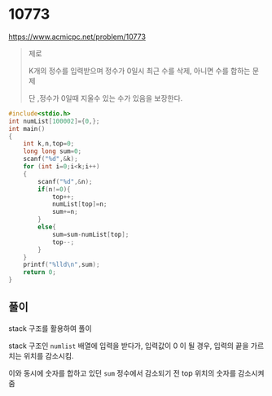 # 10773
https://www.acmicpc.net/problem/10773
>제로
>
>K개의 정수를 입력받으며 정수가 0일시 최근 수를 삭제, 아니면 수를 합하는 문제
>
>단 ,정수가 0일때 지울수 있는 수가 있음을 보장한다.
```c
#include<stdio.h>
int numList[100002]={0,};
int main()
{
    int k,n,top=0;
    long long sum=0;
    scanf("%d",&k);
    for (int i=0;i<k;i++)
    {
        scanf("%d",&n);
        if(n!=0){
            top++;
            numList[top]=n;
            sum+=n;
        }
        else{
            sum=sum-numList[top];
            top--;
        }
    }
    printf("%lld\n",sum);
    return 0;
}
```
## 풀이
stack 구조를 활용하여 풀이

stack 구조인 `numlist` 배열에 입력을 받다가, 입력값이 0 이 될 경우, 입력의 끝을 가르치는 위치를 감소시킴.

이와 동시에 숫자를 합하고 있던 `sum` 정수에서 감소되기 전 top 위치의 숫자를 감소시켜줌
